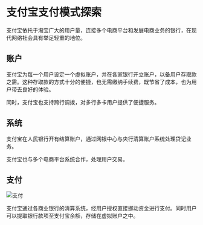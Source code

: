# 支付宝支付模式探索

支付宝依托于淘宝广大的用户量，连接多个电商平台和发展电商业务的银行，在现代网络社会具有举足轻重的地位。

## 账户

支付宝为每一个用户设定一个虚拟账户，并在各家银行开立账户，以备用户存取款之需。这种存取款的方式十分的便捷，也无需缴纳手续费，既节省了成本，也为用户带去良好的体验。

同时，支付宝也支持跨行调拨，对多行多卡用户提供了便捷服务。

## 系统

支付宝在人民银行开有结算账户，通过网银中心与央行清算账户系统处理贷记业务。

支付宝也与多个电商平台系统合作，处理用户交易。

## 支付

![支付](../%E6%94%AF%E4%BB%98.png)

支付宝通过各商业银行的清算系统，经用户授权直接挪动资金进行支付。同时用户可以提取银行款项至支付宝余额，存储在虚拟账户之中。
